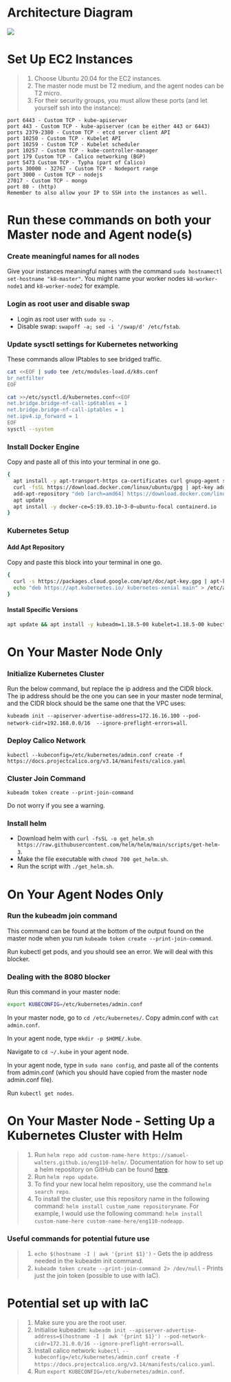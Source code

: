 # Architecture Diagram

![](https://miro.medium.com/max/700/1*WHXv2Z0bBfC7GW4egoIwTw.png)

# Set Up EC2 Instances
> 1. Choose Ubuntu 20.04 for the EC2 instances.
> 2. The master node must be T2 medium, and the agent nodes can be T2 micro.
> 3. For their security groups, you must allow these ports (and let yourself ssh into the instance):
```
port 6443 - Custom TCP - kube-apiserver
port 443 - Custom TCP - kube-apiserver (can be either 443 or 6443)
ports 2379-2380 - Custom TCP - etcd server client API
port 10250 - Custom TCP - Kubelet API
port 10259 - Custom TCP - Kubelet scheduler 
port 10257 - Custom TCP - kube-controller-manager
port 179 Custom TCP - Calico networking (BGP)
port 5473 Custom TCP - Typha (part of Calico)
ports 30000 - 32767 - Custom TCP - Nodeport range
port 3000 - Custom TCP - nodejs
27017 - Custom TCP - mongo
port 80 - (http)
Remember to also allow your IP to SSH into the instances as well.
```
# Run these commands on both your Master node and Agent node(s)

### Create meaningful names for all nodes

Give your instances meaningful names with the command `sudo hostnamectl set-hostname "k8-master"`. You might name your worker nodes `k8-worker-node1` and `k8-worker-node2` for example.

### Login as root user and disable swap
* Login as root user with `sudo su -`.
* Disable swap: `swapoff -a; sed -i '/swap/d' /etc/fstab`. 

### Update sysctl settings for Kubernetes networking
These commands allow IPtables to see bridged traffic.

```bash
cat <<EOF | sudo tee /etc/modules-load.d/k8s.conf
br_netfilter
EOF

cat >>/etc/sysctl.d/kubernetes.conf<<EOF
net.bridge.bridge-nf-call-ip6tables = 1
net.bridge.bridge-nf-call-iptables = 1
net.ipv4.ip_forward = 1
EOF
sysctl --system
```

### Install Docker Engine
Copy and paste all of this into your terminal in one go.
```bash
{
  apt install -y apt-transport-https ca-certificates curl gnupg-agent software-properties-common
  curl -fsSL https://download.docker.com/linux/ubuntu/gpg | apt-key add -
  add-apt-repository "deb [arch=amd64] https://download.docker.com/linux/ubuntu $(lsb_release -cs) stable"
  apt update
  apt install -y docker-ce=5:19.03.10~3-0~ubuntu-focal containerd.io
}
```

### Kubernetes Setup
#### Add Apt Repository
Copy and paste this block into your terminal in one go.
```bash
{
  curl -s https://packages.cloud.google.com/apt/doc/apt-key.gpg | apt-key add -
  echo "deb https://apt.kubernetes.io/ kubernetes-xenial main" > /etc/apt/sources.list.d/kubernetes.list
}
```

#### Install Specific Versions

```bash
apt update && apt install -y kubeadm=1.18.5-00 kubelet=1.18.5-00 kubectl=1.18.5-00
```

# On Your Master Node Only

### Initialize Kubernetes Cluster

Run the below command, but replace the ip address and the CIDR block. The ip address should be the one you can see in your master node terminal, and the CIDR block should be the same one that the VPC uses:

`kubeadm init --apiserver-advertise-address=172.16.16.100 --pod-network-cidr=192.168.0.0/16  --ignore-preflight-errors=all`.

### Deploy Calico Network

`kubectl --kubeconfig=/etc/kubernetes/admin.conf create -f https://docs.projectcalico.org/v3.14/manifests/calico.yaml`

### Cluster Join Command 

`kubeadm token create --print-join-command`

Do not worry if you see a warning.

### Install helm

* Download helm with `curl -fsSL -o get_helm.sh https://raw.githubusercontent.com/helm/helm/main/scripts/get-helm-3`.
* Make the file executable with `chmod 700 get_helm.sh`.
* Run the script with `./get_helm.sh`.

# On Your Agent Nodes Only

### Run the kubeadm join command

This command can be found at the bottom of the output found on the master node when you run `kubeadm token create --print-join-command`.

Run kubectl get pods, and you should see an error. We will deal with this blocker.

### Dealing with the 8080 blocker

Run this command in your master node:

```bash 
export KUBECONFIG=/etc/kubernetes/admin.conf
```

In your master node, go to `cd /etc/kubernetes/`. Copy admin.conf with `cat admin.conf`.

In your agent node, type `mkdir -p $HOME/.kube`.

Navigate to `cd ~/.kube` in your agent node.

In your agent node, type in `sudo nano config`, and paste all of the contents from admin.conf (which you should have copied from the master node admin.conf file).

Run `kubectl get nodes`.

# On Your Master Node - Setting Up a Kubernetes Cluster with Helm

> 1. Run `helm repo add custom-name-here https://samuel-walters.github.io/eng110-helm/`. Documentation for how to set up a helm repository on GitHub can be found [here](https://github.com/samuel-walters/Complete-CICD/blob/main/Set_Up_Helm_Repository.md).
> 2. Run `helm repo update`.
> 3. To find your new local helm repository, use the command `helm search repo`.
> 4. To install the cluster, use this repository name in the following command: `helm install custom_name repositoryname`. For example, I would use the following command: `helm install custom-name-here custom-name-here/eng110-nodeapp`.

### Useful commands for potential future use

> 1. `echo $(hostname -I | awk '{print $1}')` - Gets the ip address needed in the kubeadm init command.
> 2. `kubeadm token create --print-join-command 2> /dev/null` - Prints just the join token (possible to use with IaC).

# Potential set up with IaC

> 1. Make sure you are the root user.
> 2. Initialise kubeadm: `kubeadm init --apiserver-advertise-address=$(hostname -I | awk '{print $1}') --pod-network-cidr=172.31.0.0/16 --ignore-preflight-errors=all`.
> 3. Install calico network: `kubectl --kubeconfig=/etc/kubernetes/admin.conf create -f https://docs.projectcalico.org/v3.14/manifests/calico.yaml`.
> 4. Run `export KUBECONFIG=/etc/kubernetes/admin.conf`.